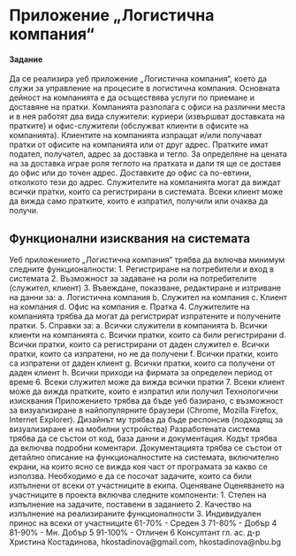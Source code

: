 <H1> Приложение „Логистична компания“</H1>
<h4>Задание</H4>
<p>Да се реализира уеб приложение „Логистична компания“, което да служи за управление на
процесите в логистична компания. Основната дейност на компанията е да осъществява услуги
по приемане и доставяне на пратки. Компанията разполага с офиси на различни места и в нея
работят два вида служители: куриери (извършват доставката на пратките) и офис-служители
(обслужват клиенти в офисите на компанията). Клиентите на компанията изпращат и/или
получават пратки от офисите на компанията или от друг адрес. Пратките имат подател,
получател, адрес за доставка и тегло. За определяне на цената на за доставка играе роля
теглото на пратката и дали тя ще се доставя до офис или до точен адрес. Доставките до офис са
по-евтини, отколкото тези до адрес. Служителите на компанията могат да виждат всички
пратки, които са регистрирани в системата. Всеки клиент може да вижда само пратките, които
е изпратил, получили или очаква да получи. </p>
<h2>Функционални изисквания на системата</h2>

<p>Уеб приложението „Логистична компания“ трябва да включва минимум следните
функционалности:
1. Регистриране на потребители и вход в системата
2. Възможност за задаване на роли на потребителите (служител, клиент)
3. Въвеждане, показване, редактиране и изтриване на данни за:
a. Логистична компания
b. Служител на компания
c. Клиент на компания
d. Офис на компания
e. Пратка
4. Служителите на компанията трябва да могат да регистрират изпратените и получените
пратки.
5. Справки за:
a. Всички служители в компанията
b. Всички клиенти на компанията
c. Всички пратки, които са били регистрирани
d. Всички пратки, които са регистрирани от даден служител
e. Всички пратки, които са изпратени, но не да получени
f. Всички пратки, които са изпратени от даден клиент
g. Всички пратки, които са получени от даден клиент
h. Всички приходи на фирмата за определен период от време
6. Всеки служител може да вижда всички пратки
7. Всеки клиент може да вижда пратките, които е изпратил или получил
Технологични изисквания
Приложението трябва да бъде уеб базирано, с възможност за визуализиране в найпопулярните браузери (Chrome, Mozilla Firefox, Internet Explorer). Дизайнът му трябва да бъде
респонсив (подходящ за визуализиране и на мобилни устройства)
Разработената система трябва да се състои от код, база данни и документация. Кодът трябва да
включва подробни коментари. Документацията трябва се състои от детайлно описание на
функционалностите на системата, включително екрани, на които ясно се вижда коя част от
програмата за какво се използва.
Необходимо е да се посочат задачите, които са били изпълнени от всеки от участниците в
екипа.
Оценяване
Оценяването на участниците в проекта включва следните компоненти:
1. Степен на изпълнение на задачите, поставени в заданието
2. Качество на изпълнение на реализираните функционалности
3. Индивидуален принос на всеки от участниците
61-70% - Среден 3
71-80% - Добър 4
81-90% - Мн. Добър 5
91-100% - Отличен 6
Консултант
гл. ас. д-р Христина Костадинова, hkostadinova@gmail.com, hkostadinova@nbu.bg</p>
